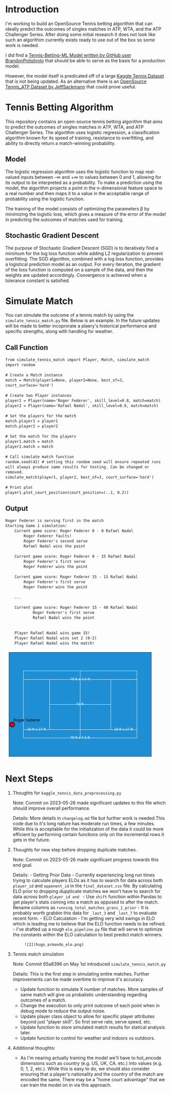 # Introduction

I'm working to build an OpenSource Tennis betting algorithim that can ideally predict the outcomes of singles matches in ATP, WTA, and the ATP Challenger Series. After doing some initial research it does not look like such an algorithim currently exists ready to use out of the box so some work is needed. 

I did find a [Tennis-Betting-ML Model written by GitHub user BrandonPolistirolo](https://github.com/BrandoPolistirolo/Tennis-Betting-ML) that should be able to serve as the basis for a production model. 

However, the model itself is predicated off of a large [Kaggle Tennis Dataset](https://www.kaggle.com/ehallmar/a-large-tennis-dataset-for-atp-and-itf-betting?select=all_matches.csv) that is not being updated. As an alternative there is an [OpenSource Tennis_ATP Dataset by JeffSackmann](https://github.com/JeffSackmann/tennis_atp) that could prove useful.

# Tennis Betting Algorithm
This repository contains an open-source tennis betting algorithm that aims to predict the outcomes of singles matches in ATP, WTA, and ATP Challenger Series. The algorithm uses logistic regression, a classification algorithm known for its speed of training, resistance to overfitting, and ability to directly return a match-winning probability.

## Model
The logistic regression algorithm uses the logistic function to map real-valued inputs between -∞ and +∞ to values between 0 and 1, allowing for its output to be interpreted as a probability. To make a prediction using the model, the algorithm projects a point in the n-dimensional feature space to a real number and then maps it to a value in the acceptable range of probability using the logistic function.

The training of the model consists of optimizing the parameters β by minimizing the logistic loss, which gives a measure of the error of the model in predicting the outcomes of matches used for training.

## Stochastic Gradient Descent
The purpose of Stochastic Gradient Descent (SGD) is to iteratively find a minimum for the log loss function while adding L2 regularization to prevent overfitting. The SGD algorithm, combined with a log loss function, provides a logistical prediction model as an output. For every iteration, the gradient of the loss function is computed on a sample of the data, and then the weights are updated accordingly. Convergence is achieved when a tolerance constant is satisfied.

# Simulate Match
You can simulate the outcome of a tennis match by using the `simulate_tennis_match.py` file. Below is an example. In the future updates will be made to better incoprorate a plaery's historical performance and specific strengths, along with handling for weather.

## Call Function
```
from simulate_tennis_match import Player, Match, simulate_match
import random

# Create a Match instance
match = Match(player1=None, player2=None, best_of=3, court_surface='hard')

# Create two Player instances
player1 = Player(name='Roger Federer', skill_level=0.8, match=match)
player2 = Player(name='Rafael Nadal', skill_level=0.9, match=match)

# Set the players for the match
match.player1 = player1
match.player2 = player2

# Set the match for the players
player1.match = match
player2.match = match

# Call simulate match function
random.seed(42) # setting this random seed will ensure repeated runs will always produce same results for testing. Can be changed or removed.
simulate_match(player1, player2, best_of=3, court_surface='hard')

# Print plot
player1.plot_court_position(court_position=(-.1, 0.2))
```
## Output
```
Roger Federer is serving first in the match
Starting Game 1 simulation:
	Current game score: Roger Federer 0 - 0 Rafael Nadal
		Roger Federer faults!
		Roger Federer's second serve
		Rafael Nadal wins the point

	Current game score: Roger Federer 0 - 15 Rafael Nadal
		Roger Federer's first serve
		Roger Federer wins the point

	Current game score: Roger Federer 15 - 15 Rafael Nadal
		Roger Federer's first serve
		Roger Federer wins the point

	...

	Current game score: Roger Federer 15 - 40 Rafael Nadal
			Roger Federer's first serve
			Rafael Nadal wins the point


	Player Rafael Nadal wins game 15!
	Player Rafael Nadal wins set 2 (0-2)
	Player Rafael Nadal wins the match!
```

![2](plot_court_position.png)

# Next Steps

1. Thoughts for `kaggle_tennis_data_preprocessing.py`
	
	Note: Commit on 2023-05-26 made significant updates to this file which should improve overall performance. 

	Details: More details in `changelog.md` file but further work is needed.This code due to it's long nature has moderate run times, a few minutes. While this is acceptable for the initialization of the data it could be more efficient by performing certain functions only on the incremental rows it gets in the future. 

2. Thoughts for new step before dropping duplicate matches. 

	Note: Commit on 2023-05-26 made significant progress towards this end goal. 
	
	Details: 
		- Getting Prior Data
			- Currently experiencing long run times trying to calculate players ELOs as it has to search for data across both `player_id` and `opponent_id` in the `final_dataset.csv` file. By calculating ELO prior to dropping dupplicate matches we won't have to search for data across both `player_id and `
			- Use `shift` function within Pandas to get player's stats coming into a match as opposed to after the match. Rename columns as `running_total_matches_grass_1_prior` 
			- It is probably worth grabbin this data for `_last_3` and `_last_7` to evaluate recent form.
		- ELO Calculation
			- I'm getting very wild swings in ELO which is leading me to believe that the ELO function needs to be refined.
			- I've drafted up a rough `elo_pipeline.py` file that will serve to optimize the constants within the ELO calculation to best predict match winners.

			![2](hugo_armando_elo.png)

3. Tennis match simulation

	Note: Commit 65a8396 on May 1st introduced `simulate_tennis_match.py`

	Details: This is the first step in simulating entire matches. Further improvements can be made overtime to improve it's accuracy.

    - Update function to simulate X number of matches. More samples of same match will give us probalistic understanding regarding outcomes of a match.
    - Change the execution to only print outcome of each point when in debug mode to reduce the output noise.
    - Update player class object to allow for specific player attributes beyond just "player skill". So first serve rate, serve speed, etc.
    - Update function to store simulated match results for statical analysis later.
    - Update function to control for weather and indoors vs outdoors.

4. Additional thoughts:

	- As I'm nearing actually training the model we'll have to hot_encode dimensions such as country (e.g. US, UK, CA. etc.) into values (e.g. 0, 1, 2, etc.). While this is easy to do, we should also consider ensuring that a player's nationality and the country of the match are encoded the same. There may be a "home court advantage" that we can train the model on in via this approach.

